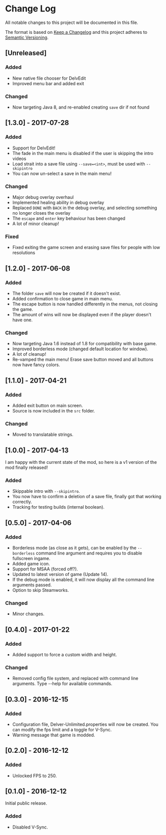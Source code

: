 # Change Log
All notable changes to this project will be documented in this file.

The format is based on [Keep a Changelog](http://keepachangelog.com/) 
and this project adheres to [Semantic Versioning](http://semver.org/).

## [Unreleased]
### Added
- New native file chooser for DelvEdit
- Improved menu bar and added exit

### Changed
- Now targeting Java 8, and re-enabled creating `save` dir if not found

## [1.3.0] - 2017-07-28
### Added
- Support for DelvEdit!
- The fade in the main menu is disabled if the user is skipping the intro videos
- Load strait into a save file using `--save=<int>`, must be used with `--skipintro`
- You can now un-select a save in the main menu!

### Changed
- Major debug overlay overhaul
- Implemented healing ability in debug overlay
- Replaced `DONE` with `BACK` in the debug overlay, and selecting something no longer closes the overlay
- The `escape` and `enter` key behaviour has been changed
- A lot of minor cleanup!

### Fixed
- Fixed exiting the game screen and erasing save files for people with low resolutions

## [1.2.0] - 2017-06-08
### Added
- The folder `save` will now be created if it doesn't exist.
- Added confirmation to close game in main menu.
- The escape button is now handled differently in the menus, not closing the game.
- The amount of wins will now be displayed even if the player doesn't have one.

### Changed
- Now targeting Java 1.6 instead of 1.8 for compatibility with base game.
- Improved borderless mode (changed default location for window).
- A lot of cleanup!
- Re-vamped the main menu! Erase save button moved and all buttons now have fancy colors.

## [1.1.0] - 2017-04-21
### Added
- Added exit button on main screen.
- Source is now included in the `src` folder.

### Changed
- Moved to translatable strings.

## [1.0.0] - 2017-04-13
I am happy with the current state of the mod, so here is a v1 version of the mod finally released!
### Added
- Skippable intro with `--skipintro`.
- You now have to confirm a deletion of a save file, finally got that working correctly.
- Tracking for testing builds (internal boolean).

## [0.5.0] - 2017-04-06
### Added
- Borderless mode (as close as it gets), can be enabled by the `--borderless` command line argument and requires you to disable fullscreen ingame.
- Added game icon.
- Support for MSAA (forced off?).
- Updated to latest version of game (Update 14).
- If the debug mode is enabled, it will now display all the command line arguments passed.
- Option to skip Steamworks.

### Changed
- Minor changes.

## [0.4.0] - 2017-01-22
### Added
- Added support to force a custom width and height.

### Changed
- Removed config file system, and replaced with command line arguments. Type --help for available commands.

## [0.3.0] - 2016-12-15
### Added
- Configuration file, Delver-Unlimited.properties will now be created. You can modify the fps limit and a toggle for V-Sync.
- Warning message that game is modded.

## [0.2.0] - 2016-12-12
### Added
- Unlocked FPS to 250.

## [0.1.0] - 2016-12-12
Initial public release.
### Added
- Disabled V-Sync.

